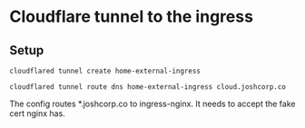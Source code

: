 # Cloudflare tunnel to the ingress

## Setup
`cloudflared tunnel create home-external-ingress`

`cloudflared tunnel route dns home-external-ingress cloud.joshcorp.co`

The config routes *.joshcorp.co to ingress-nginx. It needs to accept the fake cert nginx has.


